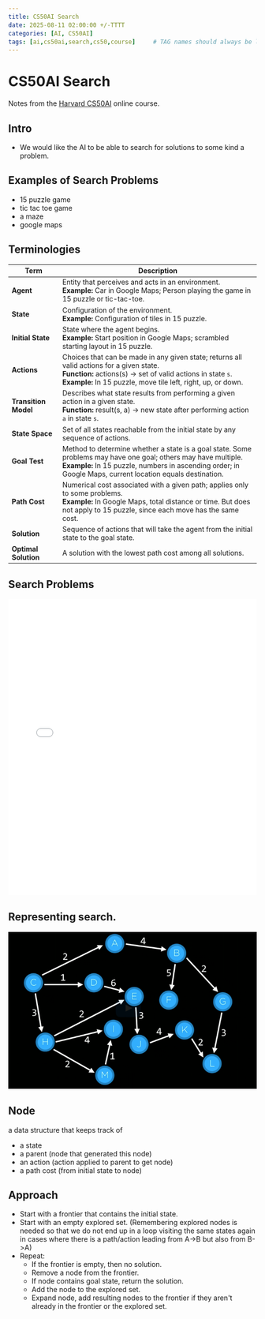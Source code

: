 ```yaml
---
title: CS50AI Search
date: 2025-08-11 02:00:00 +/-TTTT
categories: [AI, CS50AI]
tags: [ai,cs50ai,search,cs50,course]     # TAG names should always be lowercase
---
```


# CS50AI Search

Notes from the [Harvard CS50AI](https://pll.harvard.edu/course/cs50s-introduction-artificial-intelligence-python) online course.

## Intro
- We would like the AI to be able to search for solutions to some kind a problem.

## Examples of Search Problems
- 15 puzzle game
- tic tac toe game
- a maze
- google maps

## Terminologies
| Term                 | Description                                                                                                                                                                                                                    |
|----------------------|--------------------------------------------------------------------------------------------------------------------------------------------------------------------------------------------------------------------------------|
| **Agent**            | Entity that perceives and acts in an environment.<br>**Example:** Car in Google Maps; Person playing the game in 15 puzzle or tic-tac-toe.                                                                                     |
| **State**            | Configuration of the environment.<br>**Example:** Configuration of tiles in 15 puzzle.                                                                                                                                         |
| **Initial State**    | State where the agent begins.<br>**Example:** Start position in Google Maps; scrambled starting layout in 15 puzzle.                                                                                                           |
| **Actions**          | Choices that can be made in any given state; returns all valid actions for a given state.<br>**Function:** actions(s) → set of valid actions in state `s`.<br>**Example:** In 15 puzzle, move tile left, right, up, or down.   |
| **Transition Model** | Describes what state results from performing a given action in a given state.<br>**Function:** result(s, a) → new state after performing action `a` in state `s`.                                                              |
| **State Space**      | Set of all states reachable from the initial state by any sequence of actions.                                                                                                                                                 |
| **Goal Test**        | Method to determine whether a state is a goal state. Some problems may have one goal; others may have multiple.<br>**Example:** In 15 puzzle, numbers in ascending order; in Google Maps, current location equals destination. |
| **Path Cost**        | Numerical cost associated with a given path; applies only to some problems.<br>**Example:** In Google Maps, total distance or time. But does not apply to 15 puzzle, since each move has the same cost.                        |
| **Solution**         | Sequence of actions that will take the agent from the initial state to the goal state.                                                                                                                                         |
| **Optimal Solution** | A solution with the lowest path cost among all solutions.                                                                                                                                                                      |

## Search Problems
<iframe src="/assets/markmaps/cs50ai-01search-03.html" width="100%" height="600" style="border:none;"></iframe>

## Representing search.
![cs50ai-01search-02-graphwithpathcosts.png](/assets/images/cs50ai-01search-02-graphwithpathcosts.png)

## Node
a data structure that keeps track of
- a state
- a parent (node that generated this node)
- an action (action applied to parent to get node)
- a path cost (from initial state to node)

## Approach
- Start with a frontier that contains the initial state.
- Start with an empty explored set. (Remembering explored nodes is needed so that we do not end up in a loop visiting 
the same states again in cases where there is a path/action leading from A->B but also from B->A)
- Repeat:
  - If the frontier is empty, then no solution.
  - Remove a node from the frontier.
  - If node contains goal state, return the solution.
  - Add the node to the explored set.
  - Expand node, add resulting nodes to the frontier if they
  aren't already in the frontier or the explored set.

